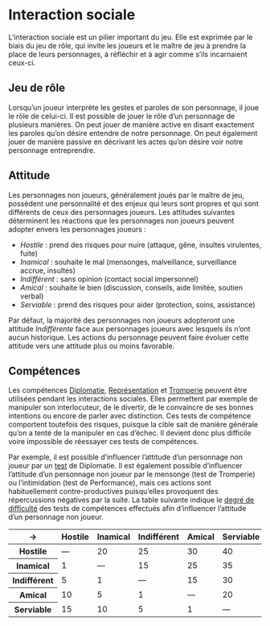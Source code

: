 # Interaction sociale

L’interaction sociale est un pilier important du jeu. Elle est exprimée par le biais du jeu de rôle, qui invite les joueurs et le maître de jeu à prendre la place de leurs personnages, à réfléchir et à agir comme s’ils incarnaient ceux-ci.

## Jeu de rôle

Lorsqu’un joueur interprète les gestes et paroles de son personnage, il joue le rôle de celui-ci. Il est possible de jouer le rôle d’un personnage de plusieurs manières. On peut jouer de manière active en disant exactement les paroles qu’on désire entendre de notre personnage. On peut également jouer de manière passive en décrivant les actes qu’on désire voir notre personnage entreprendre.

## Attitude

Les personnages non joueurs, généralement joués par le maître de jeu, possèdent une personnalité et des enjeux qui leurs sont propres et qui sont différents de ceux des personnages joueurs. Les attitudes suivantes déterminent les réactions que les personnages non joueurs peuvent adopter envers les personnages joueurs :

- _Hostile_ : prend des risques pour nuire (attaque, gêne, insultes virulentes, fuite)
- _Inamical_ : souhaite le mal (mensonges, malveillance, surveillance accrue, insultes)
- _Indifférent_ : sans opinion (contact social impersonnel)
- _Amical_ : souhaite le bien (discussion, conseils, aide limitée, soutien verbal)
- _Serviable_ : prend des risques pour aider (protection, soins, assistance)

Par défaut, la majorité des personnages non joueurs adopteront une attitude _Indifférente_ face aux personnages joueurs avec lesquels ils n’ont aucun historique. Les actions du personnage peuvent faire évoluer cette attitude vers une attitude plus ou moins favorable.

## Compétences

Les compétences [Diplomatie](/docs/competences/diplomatie.md), [Représentation](/docs/competences/representation.md) et [Tromperie](/docs/competences/tromperie.md) peuvent être utilisées pendant les interactions sociales. Elles permettent par exemple de manipuler son interlocuteur, de le divertir, de le convaincre de ses bonnes intentions ou encore de parler avec distinction. Ces tests de compétence comportent toutefois des risques, puisque la cible sait de manière générale qu’on a tenté de la manipuler en cas d’échec. Il devient donc plus difficile voire impossible de réessayer ces tests de compétences.

Par exemple, il est possible d’influencer l’attitude d’un personnage non joueur par un [test](/docs/tests.md) de Diplomatie. Il est également possible d’influencer l’attitude d’un personnage non joueur par le mensonge (test de Tromperie) ou l’intimidation (test de Performance), mais ces actions sont habituellement contre-productives puisqu’elles provoquent des répercussions négatives par la suite. La table suivante indique le [degré de difficulté](/docs/tests/degre-de-difficulte.md) des tests de compétences effectués afin d’influencer l’attitude d’un personnage non joueur.

<table>
  <thead>
    <tr>
      <th scope="col">→</th>
      <th scope="col">Hostile</th>
      <th scope="col">Inamical</th>
      <th scope="col">Indifférent</th>
      <th scope="col">Amical</th>
      <th scope="col">Serviable</th>
    </tr>
  </thead>
  <tbody>
    <tr>
      <th scope="row">Hostile</th>
      <td>—</td>
      <td>20</td>
      <td>25</td>
      <td>30</td>
      <td>40</td>
    </tr>
    <tr>
      <th scope="row">Inamical</th>
      <td>1</td>
      <td>—</td>
      <td>15</td>
      <td>25</td>
      <td>35</td>
    </tr>
    <tr>
      <th scope="row">Indifférent</th>
      <td>5</td>
      <td>1</td>
      <td>—</td>
      <td>15</td>
      <td>30</td>
    </tr>
    <tr>
      <th scope="row">Amical</th>
      <td>10</td>
      <td>5</td>
      <td>1</td>
      <td>—</td>
      <td>20</td>
    </tr>
    <tr>
      <th scope="row">Serviable</th>
      <td>15</td>
      <td>10</td>
      <td>5</td>
      <td>1</td>
      <td>—</td>
    </tr>
  </tbody>
</table>
